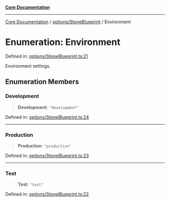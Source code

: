 [**Core Documentation**](../../../README.md)

***

[Core Documentation](../../../README.md) / [options/StoneBlueprint](../README.md) / Environment

# Enumeration: Environment

Defined in: [options/StoneBlueprint.ts:21](https://github.com/stonemjs/core/blob/b1f29857c7f1e529739f22d486494bed3b22d2c6/src/options/StoneBlueprint.ts#L21)

Environment settings.

## Enumeration Members

### Development

> **Development**: `"development"`

Defined in: [options/StoneBlueprint.ts:24](https://github.com/stonemjs/core/blob/b1f29857c7f1e529739f22d486494bed3b22d2c6/src/options/StoneBlueprint.ts#L24)

***

### Production

> **Production**: `"production"`

Defined in: [options/StoneBlueprint.ts:23](https://github.com/stonemjs/core/blob/b1f29857c7f1e529739f22d486494bed3b22d2c6/src/options/StoneBlueprint.ts#L23)

***

### Test

> **Test**: `"test"`

Defined in: [options/StoneBlueprint.ts:22](https://github.com/stonemjs/core/blob/b1f29857c7f1e529739f22d486494bed3b22d2c6/src/options/StoneBlueprint.ts#L22)
